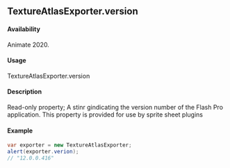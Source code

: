 ## TextureAtlasExporter.version

#### Availability

Animate 2020.

#### Usage

TextureAtlasExporter.version

#### Description

Read-only property; A stinr gindicating the version number of the Flash Pro application. This property is provided for
use by sprite sheet plugins

#### Example

``` java script
var exporter = new TextureAtlasExporter;
alert(exporter.verion);
// "12.0.0.416"
````